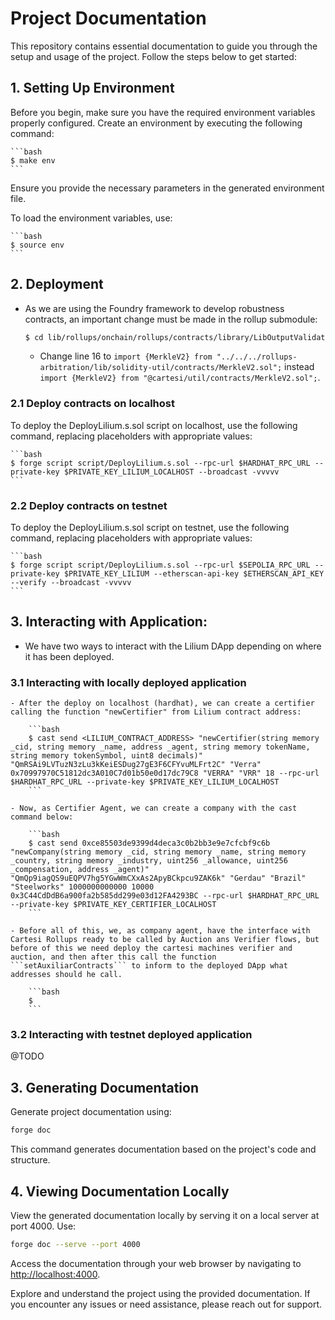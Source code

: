 # Project Documentation

This repository contains essential documentation to guide you through the setup and usage of the project. Follow the steps below to get started:

## 1. Setting Up Environment

Before you begin, make sure you have the required environment variables properly configured. Create an environment by executing the following command:

    ```bash
    $ make env
    ```

Ensure you provide the necessary parameters in the generated environment file.

To load the environment variables, use:

    ```bash
    $ source env
    ```

## 2. Deployment

- As we are using the Foundry framework to develop robustness contracts, an important change must be made in the rollup submodule:

    ```bash
    $ cd lib/rollups/onchain/rollups/contracts/library/LibOutputValidation.sol
    ```

    - Change line 16 to ```import {MerkleV2} from "../../../rollups-arbitration/lib/solidity-util/contracts/MerkleV2.sol";``` instead ```import {MerkleV2} from "@cartesi/util/contracts/MerkleV2.sol";```.

### 2.1 Deploy contracts on localhost

To deploy the DeployLilium.s.sol script on localhost, use the following command, replacing placeholders with appropriate values:

    ```bash
    $ forge script script/DeployLilium.s.sol --rpc-url $HARDHAT_RPC_URL --private-key $PRIVATE_KEY_LILIUM_LOCALHOST --broadcast -vvvvv
    ```

### 2.2 Deploy contracts on testnet

To deploy the DeployLilium.s.sol script on testnet, use the following command, replacing placeholders with appropriate values:

    ```bash
    $ forge script script/DeployLilium.s.sol --rpc-url $SEPOLIA_RPC_URL --private-key $PRIVATE_KEY_LILIUM --etherscan-api-key $ETHERSCAN_API_KEY --verify --broadcast -vvvvv
    ```

## 3. Interacting with Application:

- We have two ways to interact with the Lilium DApp depending on where it has been deployed.

### 3.1 Interacting with locally deployed application

    - After the deploy on localhost (hardhat), we can create a certifier calling the function "newCertifier" from Lilium contract address:

        ```bash
        $ cast send <LILIUM_CONTRACT_ADDRESS> "newCertifier(string memory _cid, string memory _name, address _agent, string memory tokenName, string memory tokenSymbol, uint8 decimals)" "QmRSAi9LVTuzN3zLu3kKeiESDug27gE3F6CFYvuMLFrt2C" "Verra" 0x70997970C51812dc3A010C7d01b50e0d17dc79C8 "VERRA" "VRR" 18 --rpc-url $HARDHAT_RPC_URL --private-key $PRIVATE_KEY_LILIUM_LOCALHOST
        ```

    - Now, as Certifier Agent, we can create a company with the cast command below:

        ```bash
        $ cast send 0xce85503de9399d4deca3c0b2bb3e9e7cfcbf9c6b "newCompany(string memory _cid, string memory _name, string memory _country, string memory _industry, uint256 _allowance, uint256 _compensation, address _agent)" "QmQp9iagQS9uEQPV7hg5YGwWmCXxAs2ApyBCkpcu9ZAK6k" "Gerdau" "Brazil" "Steelworks" 1000000000000 10000 0x3C44CdDdB6a900fa2b585dd299e03d12FA4293BC --rpc-url $HARDHAT_RPC_URL --private-key $PRIVATE_KEY_CERTIFIER_LOCALHOST
        ```

    - Before all of this, we, as company agent, have the interface with Cartesi Rollups ready to be called by Auction ans Verifier flows, but before of this we need deploy the cartesi machines verifier and auction, and then after this call the function ```setAuxiliarContracts``` to inform to the deployed DApp what addresses should he call.

        ```bash
        $ 
        ```

### 3.2 Interacting with testnet deployed application
@TODO

## 3. Generating Documentation

Generate project documentation using:

```bash
forge doc
```

This command generates documentation based on the project's code and structure.

## 4. Viewing Documentation Locally

View the generated documentation locally by serving it on a local server at port 4000. Use:

```bash
forge doc --serve --port 4000
```

Access the documentation through your web browser by navigating to <http://localhost:4000>.

Explore and understand the project using the provided documentation. If you encounter any issues or need assistance, please reach out for support.
